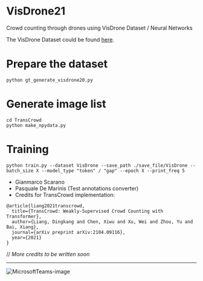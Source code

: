 # VisDrone21
Crowd counting through drones using VisDrone Dataset / Neural Networks<br />

The VisDrone Dataset could be found [here](https://github.com/VisDrone/VisDrone-Dataset).

# Prepare the dataset
```
python gt_generate_visdrone20.py
```

# Generate image list
```
cd TransCrowd
python make_npydata.py
```

# Training
```
python train.py --dataset VisDrone --save_path ./save_file/VisDrone --batch_size X --model_type "token" / "gap" --epoch X --print_freq 5
```

- Gianmarco Scarano
- Pasquale De Marinis (Test annotations converter)
- Credits for TransCrowd implementation:
```
@article{liang2021transcrowd,
  title={TransCrowd: Weakly-Supervised Crowd Counting with Transformer},
  author={Liang, Dingkang and Chen, Xiwu and Xu, Wei and Zhou, Yu and Bai, Xiang},
  journal={arXiv preprint arXiv:2104.09116},
  year={2021}
}
```

// *More credits to be written soon*
__________________________________________________________________

![MicrosoftTeams-image](https://user-images.githubusercontent.com/6324754/141682229-290c7fbc-14d3-4f0e-ab76-5eed982b76b0.png)
